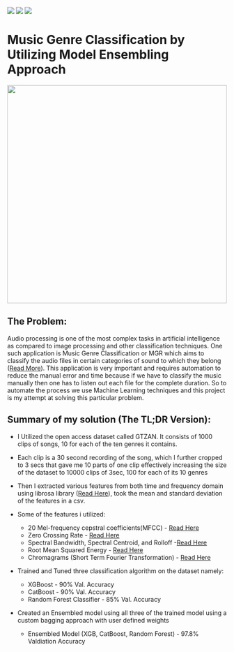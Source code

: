 ![](https://img.shields.io/badge/Problem-Music%20Genre%20Classification-red) ![](https://img.shields.io/badge/Final%20Model-Ensembled(XGB%2C%20CatBoost%2C%20Random%20Forest)-orange) ![](https://img.shields.io/badge/Validation%20Acc.-97.8%25-informational)

# Music Genre Classification by Utilizing Model Ensembling Approach

<img src="https://images.unsplash.com/photo-1623018035231-ebe361a64c76?ixlib=rb-1.2.1&ixid=MnwxMjA3fDB8MHxwaG90by1wYWdlfHx8fGVufDB8fHx8&auto=format&fit=crop&w=1470&q=80 " width=100% height=500 />

## The Problem:

Audio processing is one of the most complex tasks in artificial intelligence as compared to image processing and other classification techniques. One such application is Music Genre Classification or MGR which aims to classify the audio files in certain categories of sound to which they belong ([Read More](https://en.wikipedia.org/wiki/Music_genre)). This application is very important and requires automation to reduce the manual error and time because if we have to classify the music manually then one has to listen out each file for the complete duration. So to automate the process we use Machine Learning techniques and this project is my attempt at solving this particular problem.

## Summary of my solution (The TL;DR Version):


 - I Utilized the open access dataset called GTZAN. It consists of 1000 clips of songs, 10 for each of the ten genres it contains.  
 
 - Each clip is a 30 second recording of the song, which I further cropped to 3 secs that gave me 10 parts of one clip effectively increasing the size of the dataset to 10000 clips of 3sec, 100 for each of its 10 genres

- Then I extracted various features from both time and frequency domain using librosa library ([Read Here](https://librosa.org/doc/latest/index.html)), took the mean and standard deviation of the features in a csv.

- Some of the features i utilized:

    -  20 Mel-frequency cepstral coefficients(MFCC) - [Read Here](https://medium.com/prathena/the-dummys-guide-to-mfcc-aceab2450fd)
    -  Zero Crossing Rate - [Read Here](https://www.sciencedirect.com/topics/engineering/zero-crossing-rate)
    -  Spectral Bandwidth, Spectral Centroid, and Rolloff -[Read Here](https://analyticsindiamag.com/a-tutorial-on-spectral-feature-extraction-for-audio-analytics/#:~:text=Spectral%20Bandwidth,-Bandwidth%20is%20the&text=As%20we%20know%20the%20signals,signal%20at%20that%20time%20frame.)
    -  Root Mean Squared Energy - [Read Here](https://musicinformationretrieval.com/energy.html)
    -  Chromagrams (Short Term Fourier Transformation) - [Read Here](https://towardsdatascience.com/learning-from-audio-pitch-and-chromagrams-5158028a505?gi=2428dc10ad47)

- Trained and Tuned three classification algorithm on the dataset namely:
  - XGBoost - 90% Val. Accuracy
  - CatBoost - 90% Val. Accuracy
  - Random Forest Classifier - 85% Val. Accuracy

- Created an Ensembled model using all three of the trained model using a custom bagging approach with user defined weights
  - Ensembled Model (XGB, CatBoost, Random Forest) - 97.8% Valdiation Accuracy

<!--
## The Solution (Long Version)

## 1. The Data:

The Data used in this project can be accessed via kaggle [here](https://www.kaggle.com/datasets/andradaolteanu/gtzan-dataset-music-genre-classification/discussion/226726?sort=published)

It consist of 1000 audio clips that are 30 seconds in duration. The data is subdivided into 10 classes or genres with a balanced distribution of samples, 100 clips for each genre.  
The Genres included in the Dataset are:

<table>
  <tr>
    <td> Blues </td>
    <td> Country </td>
    <td> Classic</td>
    <td> Metal </td>
    <td> Jazz </td>
  </tr>
  <tr>
    <td> Pop </td>
    <td> HipHop </td>
    <td> Rock </td>
    <td> Reggae </td>
    <td> Disco </td>
  </tr>
</table>

As per the documentation, each clip is taken from a different song and a 30 second window was sampled from anywhere in the song randomly.

**Additional Information:**  If like me, you are taking the data from kaggle, the jazz.00054.wav file is broken and the replacement for the same can be downloaded from the disscussion section of the dataset on kaggle itself ([Here](https://www.kaggle.com/datasets/andradaolteanu/gtzan-dataset-music-genre-classification/discussion/158649?sort=published))

## 2. Preprocessing:

Two Inital checks were done on the data before any feature were extracted.

### 1. Initial Librosa compatibility check  

Since, all features will be extracted using the librosa library, it was required that every file in dataset should be compatible with librosa. For this test all the files were dump loaded and only one file named jazz.00054.wav was found incamptible or broken, the replacement for which was found and therefore 100% of the dataset became librosa compatible

### 2. Distorsion Check

Potential Distorsion in audio files can adversly affect the learning phase, Therefore using Spectral Flatness as a measure of Flatness every file was checked.

Top 30 most distorted song were plotted in a histogram coloured by their repective genres to pin-point the genre that should be focuesd:

<img src="https://github.com/ITrustNumbers/Music_Genre_Classification_By_Model_Ensembling_Approach/blob/master/Visualization/Distorsion.png" />
-->

